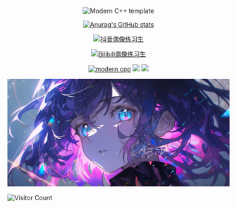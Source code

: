 <div id="title" align=center>

![Modern C++ template][github-sub-title:img]

[![Anurag's GitHub stats](https://github-readme-stats.vercel.app/api?username=Mr-Zhang&show_icons=true&theme=tokyonight)](https://b23.tv/iEJTnPp)

[![抖音偶像练习生](https://img.shields.io/badge/%E7%9F%A5%E4%B9%8E-mq%E7%99%BD-yellow)](https://www.douyin.com/user/self)

[![Bilibili偶像练习生](https://img.shields.io/badge/Bilibili-%E5%81%B6%E5%83%8F%E7%BB%83%E4%B9%A0%E7%94%9F-blueviolet)](https://space.bilibili.com/439066916?spm_id_from=333.788.0.0)

[![modern cpp](https://img.shields.io/badge/code-Modern%20C++-blue)](https://learn.microsoft.com/zh-cn/cpp/cpp/welcome-back-to-cpp-modern-cpp) 
![](https://img.shields.io/badge/讨厌-学习-yellow) 
![](https://img.shields.io/badge/爱好-摆烂-red)

</div>

![头像](image/头像.jpg)

![Visitor Count](https://profile-counter.glitch.me/Mq-b/count.svg)

[github-sub-title:img]: https://readme-typing-svg.herokuapp.com?font=Segoe+Script&center=true&lines=偶像练习生
